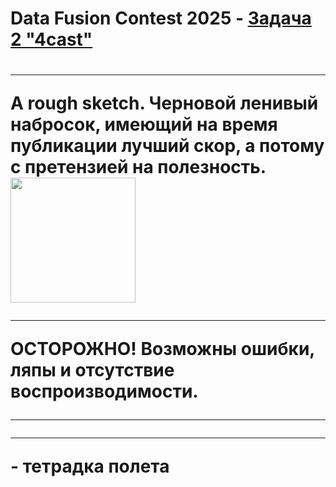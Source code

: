 <H1> Data Fusion Contest 2025 - <a href='https://ods.ai/competitions/data-fusion2025-4cast' target='_blank'>Задача 2 "4cast"</a> <H1>
<hr>
А rough sketch. Черновой ленивый набросок, имеющий на время публикации лучший скор, а потому с претензией  на полезность. 
  <a href='4cast00.png' target='_blank'><img src="4cast00.png" width=200px></a>
<hr>
ОСТОРОЖНО! Возможны ошибки, ляпы и отсутствие воспроизводимости.
<hr>
<hr>
 - тетрадка полета 
